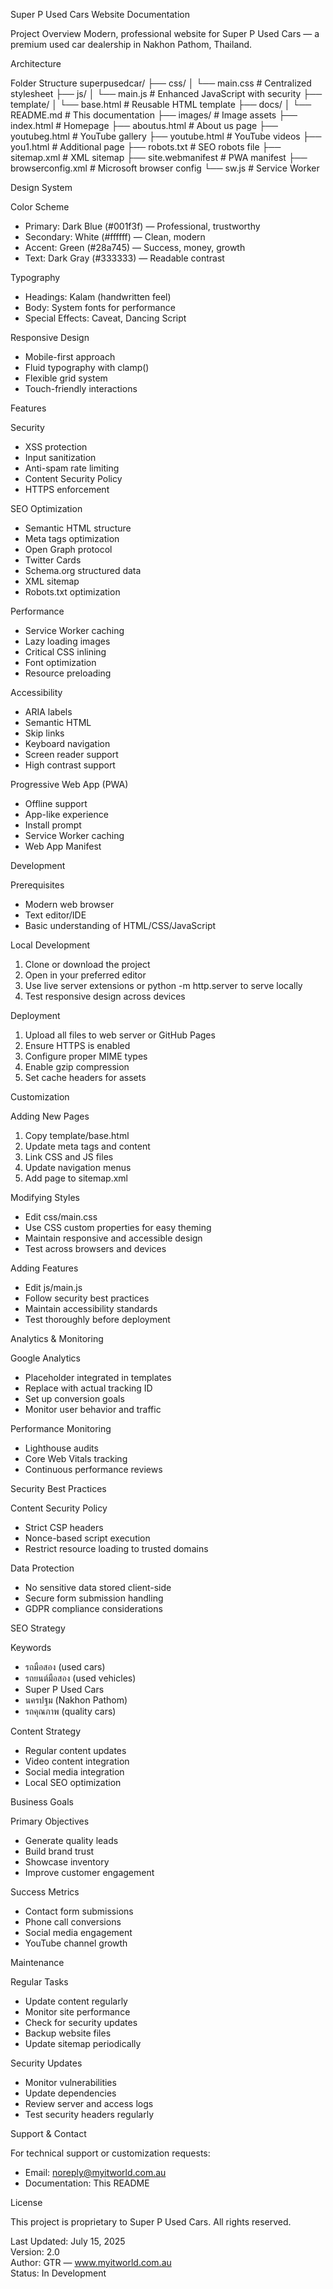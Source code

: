 Super P Used Cars Website Documentation

Project Overview
Modern, professional website for Super P Used Cars — a premium used car dealership in Nakhon Pathom, Thailand.

Architecture

Folder Structure
superpusedcar/
├── css/
│   └── main.css              # Centralized stylesheet
├── js/
│   └── main.js               # Enhanced JavaScript with security
├── template/
│   └── base.html             # Reusable HTML template
├── docs/
│   └── README.md             # This documentation
├── images/                   # Image assets
├── index.html                # Homepage
├── aboutus.html              # About us page
├── youtubeg.html             # YouTube gallery
├── youtube.html              # YouTube videos
├── you1.html                 # Additional page
├── robots.txt                # SEO robots file
├── sitemap.xml               # XML sitemap
├── site.webmanifest          # PWA manifest
├── browserconfig.xml         # Microsoft browser config
└── sw.js                     # Service Worker

Design System

Color Scheme
- Primary: Dark Blue (#001f3f) — Professional, trustworthy
- Secondary: White (#ffffff) — Clean, modern
- Accent: Green (#28a745) — Success, money, growth
- Text: Dark Gray (#333333) — Readable contrast

Typography
- Headings: Kalam (handwritten feel)
- Body: System fonts for performance
- Special Effects: Caveat, Dancing Script

Responsive Design
- Mobile-first approach
- Fluid typography with clamp()
- Flexible grid system
- Touch-friendly interactions

Features

Security
- XSS protection
- Input sanitization
- Anti-spam rate limiting
- Content Security Policy
- HTTPS enforcement

SEO Optimization
- Semantic HTML structure
- Meta tags optimization
- Open Graph protocol
- Twitter Cards
- Schema.org structured data
- XML sitemap
- Robots.txt optimization

Performance
- Service Worker caching
- Lazy loading images
- Critical CSS inlining
- Font optimization
- Resource preloading

Accessibility
- ARIA labels
- Semantic HTML
- Skip links
- Keyboard navigation
- Screen reader support
- High contrast support

Progressive Web App (PWA)
- Offline support
- App-like experience
- Install prompt
- Service Worker caching
- Web App Manifest

Development

Prerequisites
- Modern web browser
- Text editor/IDE
- Basic understanding of HTML/CSS/JavaScript

Local Development
1. Clone or download the project
2. Open in your preferred editor
3. Use live server extensions or python -m http.server to serve locally
4. Test responsive design across devices

Deployment
1. Upload all files to web server or GitHub Pages
2. Ensure HTTPS is enabled
3. Configure proper MIME types
4. Enable gzip compression
5. Set cache headers for assets

Customization

Adding New Pages
1. Copy template/base.html
2. Update meta tags and content
3. Link CSS and JS files
4. Update navigation menus
5. Add page to sitemap.xml

Modifying Styles
- Edit css/main.css
- Use CSS custom properties for easy theming
- Maintain responsive and accessible design
- Test across browsers and devices

Adding Features
- Edit js/main.js
- Follow security best practices
- Maintain accessibility standards
- Test thoroughly before deployment

Analytics & Monitoring

Google Analytics
- Placeholder integrated in templates
- Replace with actual tracking ID
- Set up conversion goals
- Monitor user behavior and traffic

Performance Monitoring
- Lighthouse audits
- Core Web Vitals tracking
- Continuous performance reviews

Security Best Practices

Content Security Policy
- Strict CSP headers
- Nonce-based script execution
- Restrict resource loading to trusted domains

Data Protection
- No sensitive data stored client-side
- Secure form submission handling
- GDPR compliance considerations

SEO Strategy

Keywords
- รถมือสอง (used cars)
- รถยนต์มือสอง (used vehicles)
- Super P Used Cars
- นครปฐม (Nakhon Pathom)
- รถคุณภาพ (quality cars)

Content Strategy
- Regular content updates
- Video content integration
- Social media integration
- Local SEO optimization

Business Goals

Primary Objectives
- Generate quality leads
- Build brand trust
- Showcase inventory
- Improve customer engagement

Success Metrics
- Contact form submissions
- Phone call conversions
- Social media engagement
- YouTube channel growth

Maintenance

Regular Tasks
- Update content regularly
- Monitor site performance
- Check for security updates
- Backup website files
- Update sitemap periodically

Security Updates
- Monitor vulnerabilities
- Update dependencies
- Review server and access logs
- Test security headers regularly

Support & Contact

For technical support or customization requests:
- Email: noreply@myitworld.com.au
- Documentation: This README

License

This project is proprietary to Super P Used Cars. All rights reserved.

Last Updated: July 15, 2025  
Version: 2.0  
Author: GTR — www.myitworld.com.au  
Status: In Development
